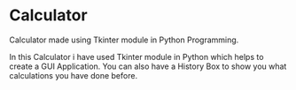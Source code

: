# Calculator
Calculator made using Tkinter module in Python Programming.

In this Calculator i have used Tkinter module in Python which helps to create a GUI Application.
You can also have a History Box to show you what calculations you have done before.
